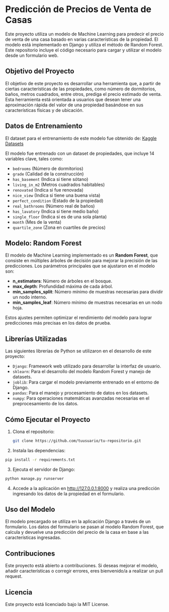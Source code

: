 # Predicción de Precios de Venta de Casas

Este proyecto utiliza un modelo de Machine Learning para predecir el precio de venta de una casa basado en varias características de la propiedad. El modelo está implementado en Django y utiliza el método de Random Forest. Este repositorio incluye el código necesario para cargar y utilizar el modelo desde un formulario web.

## Objetivo del Proyecto

El objetivo de este proyecto es desarrollar una herramienta que, a partir de ciertas características de las propiedades, como número de dormitorios, baños, metros cuadrados, entre otros, prediga el precio estimado de venta. Esta herramienta está orientada a usuarios que desean tener una aproximación rápida del valor de una propiedad basándose en sus características físicas y de ubicación.

## Datos de Entrenamiento

El dataset para el entrenamiento de este modelo fue obtenido de: [Kaggle Datasets](https://www.kaggle.com/datasets/aravinii/house-price-prediction-treated-dataset)

El modelo fue entrenado con un dataset de propiedades, que incluye 14 variables clave, tales como:

- `bedrooms` (Número de dormitorios)
- `grade` (Calidad de la construcción)
- `has_basement` (Indica si tiene sótano)
- `living_in_m2` (Metros cuadrados habitables)
- `renovated` (Indica si fue renovada)
- `nice_view` (Indica si tiene una buena vista)
- `perfect_condition` (Estado de la propiedad)
- `real_bathrooms` (Número real de baños)
- `has_lavatory` (Indica si tiene medio baño)
- `single_floor` (Indica si es de una sola planta)
- `month` (Mes de la venta)
- `quartile_zone` (Zona en cuartiles de precios)

## Modelo: Random Forest

El modelo de Machine Learning implementado es un **Random Forest**, que consiste en múltiples árboles de decisión para mejorar la precisión de las predicciones. Los parámetros principales que se ajustaron en el modelo son:

- **n_estimators**: Número de árboles en el bosque.
- **max_depth**: Profundidad máxima de cada árbol.
- **min_samples_split**: Número mínimo de muestras necesarias para dividir un nodo interno.
- **min_samples_leaf**: Número mínimo de muestras necesarias en un nodo hoja.

Estos ajustes permiten optimizar el rendimiento del modelo para lograr predicciones más precisas en los datos de prueba.

## Librerías Utilizadas

Las siguientes librerías de Python se utilizaron en el desarrollo de este proyecto:

- `Django`: Framework web utilizado para desarrollar la interfaz de usuario.
- `sklearn`: Para el desarrollo del modelo Random Forest y manejo de datasets.
- `joblib`: Para cargar el modelo previamente entrenado en el entorno de Django.
- `pandas`: Para el manejo y procesamiento de datos en los datasets.
- `numpy`: Para operaciones matemáticas avanzadas necesarias en el preprocesamiento de los datos.

## Cómo Ejecutar el Proyecto

1. Clona el repositorio:
   ```bash
   git clone https://github.com/tuusuario/tu-repositorio.git
   ```
2. Instala las dependencias:
  ```bash
  pip install -r requirements.txt
  ```
3. Ejecuta el servidor de Django:
  ```bash
  python manage.py runserver
  ```
4. Accede a la aplicación en http://127.0.0.1:8000 y realiza una predicción ingresando los datos de la propiedad en el formulario.

## Uso del Modelo
El modelo precargado se utiliza en la aplicación Django a través de un formulario. Los datos del formulario se pasan al modelo Random Forest, que calcula y devuelve una predicción del precio de la casa en base a las características ingresadas.

##  Contribuciones
Este proyecto está abierto a contribuciones. Si deseas mejorar el modelo, añadir características o corregir errores, eres bienvenido/a a realizar un pull request.

## Licencia
Este proyecto está licenciado bajo la MIT License.
